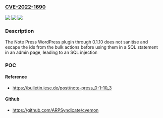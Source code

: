 ### [CVE-2022-1690](https://cve.mitre.org/cgi-bin/cvename.cgi?name=CVE-2022-1690)
![](https://img.shields.io/static/v1?label=Product&message=Note%20Press&color=blue)
![](https://img.shields.io/static/v1?label=Version&message=n%2Fa&color=blue)
![](https://img.shields.io/static/v1?label=Vulnerability&message=CWE-89%20SQL%20Injection&color=brighgreen)

### Description

The Note Press WordPress plugin through 0.1.10 does not sanitise and escape the ids from the bulk actions before using them in a SQL statement in an admin page, leading to an SQL injection

### POC

#### Reference
- https://bulletin.iese.de/post/note-press_0-1-10_3

#### Github
- https://github.com/ARPSyndicate/cvemon

